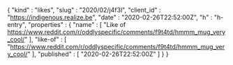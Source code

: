 {
  "kind" : "likes",
  "slug" : "2020/02/j4f3l",
  "client_id" : "https://indigenous.realize.be",
  "date" : "2020-02-26T22:52:00Z",
  "h" : "h-entry",
  "properties" : {
    "name" : [ "Like of https://www.reddit.com/r/oddlyspecific/comments/f9t4td/hmmm_mug_very_cool/" ],
    "like-of" : [ "https://www.reddit.com/r/oddlyspecific/comments/f9t4td/hmmm_mug_very_cool/" ],
    "published" : [ "2020-02-26T22:52:00Z" ]
  }
}
